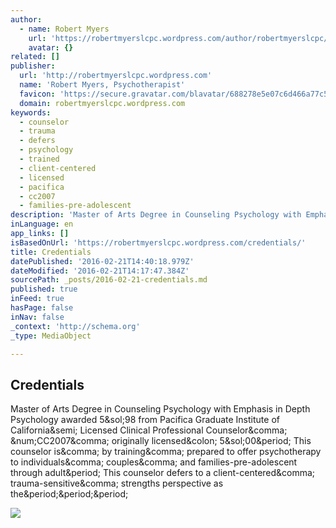 ```yaml
---
author:
  - name: Robert Myers
    url: 'https://robertmyerslcpc.wordpress.com/author/robertmyerslcpc/'
    avatar: {}
related: []
publisher:
  url: 'http://robertmyerslcpc.wordpress.com'
  name: 'Robert Myers, Psychotherapist'
  favicon: 'https://secure.gravatar.com/blavatar/688278e5e07c6d466a77c5f589a7596f?s=16'
  domain: robertmyerslcpc.wordpress.com
keywords:
  - counselor
  - trauma
  - defers
  - psychology
  - trained
  - client-centered
  - licensed
  - pacifica
  - cc2007
  - families-pre-adolescent
description: 'Master of Arts Degree in Counseling Psychology with Emphasis in Depth Psychology awarded 5/98 from Pacifica Graduate Institute of California; Licensed Clinical Professional Counselor, #CC2007, originally licensed: 5/00. This counselor is, by training, prepared to offer psychotherapy to individuals, couples, and families-pre-adolescent through adult. This counselor defers to a client-centered, trauma-sensitive, strengths perspective as the...'
inLanguage: en
app_links: []
isBasedOnUrl: 'https://robertmyerslcpc.wordpress.com/credentials/'
title: Credentials
datePublished: '2016-02-21T14:40:18.979Z'
dateModified: '2016-02-21T14:17:47.384Z'
sourcePath: _posts/2016-02-21-credentials.md
published: true
inFeed: true
hasPage: false
inNav: false
_context: 'http://schema.org'
_type: MediaObject

---
```

<article style=""><h1>Credentials</h1><p>Master of Arts Degree in Counseling Psychology with Emphasis in Depth Psychology awarded 5&amp;sol;98 from Pacifica Graduate Institute of California&amp;semi; Licensed Clinical Professional Counselor&amp;comma; &amp;num;CC2007&amp;comma; originally licensed&amp;colon; 5&amp;sol;00&amp;period; This counselor is&amp;comma; by training&amp;comma; prepared to offer psychotherapy to individuals&amp;comma; couples&amp;comma; and families-pre-adolescent through adult&amp;period; This counselor defers to a client-centered&amp;comma; trauma-sensitive&amp;comma; strengths perspective as the&amp;period;&amp;period;&amp;period;</p><img src="https://i2.wp.com/robertmyerslcpc.files.wordpress.com/2012/02/maine-pemaquidlightwithmoon.jpg?fit=440%2C330" /></article>
